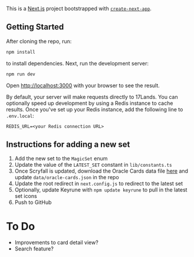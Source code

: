 This is a [Next.js](https://nextjs.org/) project bootstrapped with [`create-next-app`](https://github.com/vercel/next.js/tree/canary/packages/create-next-app).

## Getting Started

After cloning the repo, run:

```bash
npm install
```

to install dependencies. Next, run the development server:

```bash
npm run dev
```

Open [http://localhost:3000](http://localhost:3000) with your browser to see the result.

By default, your server will make requests directly to 17Lands. You can optionally speed up development by using a Redis instance to cache results. Once you've set up your Redis instance, add the following line to `.env.local`:

```
REDIS_URL=<your Redis connection URL>
```

## Instructions for adding a new set

1. Add the new set to the `MagicSet` enum
2. Update the value of the `LATEST_SET` constant in `lib/constants.ts`
3. Once Scryfall is updated, download the Oracle Cards data file [here](https://scryfall.com/docs/api/bulk-data) and update `data/oracle-cards.json` in the repo
4. Update the root redirect in `next.config.js` to redirect to the latest set
5. Optionally, update Keyrune with `npm update keyrune` to pull in the latest set icons
6. Push to GitHub

# To Do

- Improvements to card detail view?
- Search feature?
